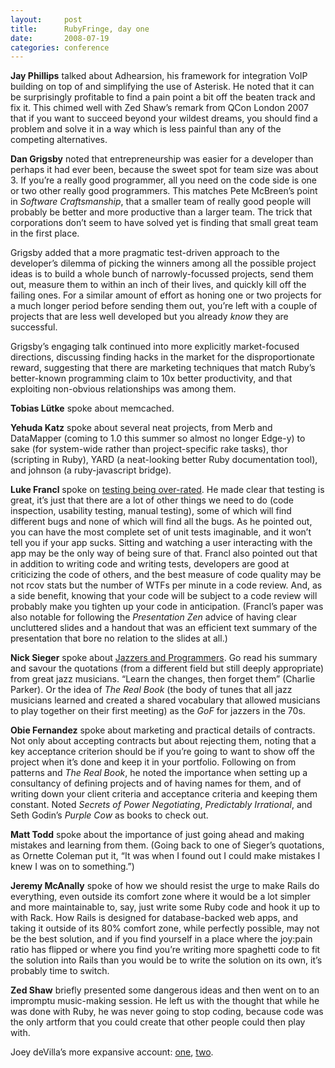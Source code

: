 ```yaml
---
layout:     post
title:      RubyFringe, day one
date:       2008-07-19
categories: conference
---
```

**Jay Phillips** talked about Adhearsion, his framework for integration VoIP building on top of and simplifying the use of Asterisk. He noted that it can be surprisingly profitable to find a pain point a bit off the beaten track and fix it. This chimed well with Zed Shaw’s remark from QCon London 2007 that if you want to succeed beyond your wildest dreams, you should find a problem and solve it in a way which is less painful than any of the competing alternatives.

**Dan Grigsby** noted that entrepreneurship was easier for a developer than perhaps it had ever been, because the sweet spot for team size was about 3. If you’re a really good programmer, all you need on the code side is one or two other really good programmers. This matches Pete McBreen’s point in _Software Craftsmanship_, that a smaller team of really good people will probably be better and more productive than a larger team. The trick that corporations don’t seem to have solved yet is finding that small great team in the first place.

Grigsby added that a more pragmatic test-driven approach to the developer’s dilemma of picking the winners among all the possible project ideas is to build a whole bunch of narrowly-focussed projects, send them out, measure them to within an inch of their lives, and quickly kill off the failing ones. For a similar amount of effort as honing one or two projects for a much longer period before sending them out, you’re left with a couple of projects that are less well developed but you already _know_ they are successful.

Grigsby’s engaging talk continued into more explicitly market-focused directions, discussing finding hacks in the market for the disproportionate reward, suggesting that there are marketing techniques that match Ruby’s better-known programming claim to 10x better productivity, and that exploiting non-obvious relationships was among them.

**Tobias Lütke** spoke about memcached.

**Yehuda Katz** spoke about several neat projects, from Merb and DataMapper (coming to 1.0 this summer so almost no longer Edge-y) to sake (for system-wide rather than project-specific rake tasks), thor (scripting in Ruby), YARD (a neat-looking better Ruby documentation tool), and johnson (a ruby-javascript bridge).

**Luke Francl** spoke on <a href='http://railspikes.com/2008/7/11/testing-is-overrated' target='_blank'>testing being over-rated</a>. He made clear that testing is great, it’s just that there are a lot of other things we need to do (code inspection, usability testing, manual testing), some of which will find different bugs and none of which will find all the bugs. As he pointed out, you can have the most complete set of unit tests imaginable, and it won’t tell you if your app sucks. Sitting and watching a user interacting with the app may be the only way of being sure of that. Francl also pointed out that in addition to writing code and writing tests, developers are good at criticizing the code of others, and the best measure of code quality may be not rcov stats but the number of WTFs per minute in a code review. And, as a side benefit, knowing that your code will be subject to a code review will probably make you tighten up your code in anticipation. (Francl’s paper was also notable for following the _Presentation Zen_ advice of having clear uncluttered slides and a handout that was an efficient text summary of the presentation that bore no relation to the slides at all.)

**Nick Sieger** spoke about <a href='http://blog.nicksieger.com/articles/2008/07/19/jazzers-and-programmers/' target='_blank'>Jazzers and Programmers</a>. Go read his summary and savour the quotations (from a different field but still deeply appropriate) from great jazz musicians. “Learn the changes, then forget them” (Charlie Parker). Or the idea of _The Real Book_ (the body of tunes that all jazz musicians learned and created a shared vocabulary that allowed musicians to play together on their first meeting) as the _GoF_ for jazzers in the 70s.

**Obie Fernandez** spoke about marketing and practical details of contracts. Not only about accepting contracts but about rejecting them, noting that a key acceptance criterion should be if you’re going to want to show off the project when it’s done and keep it in your portfolio. Following on from patterns and _The Real Book_, he noted the importance when setting up a consultancy of defining projects and of having names for them, and of writing down your client criteria and acceptance criteria and keeping them constant. Noted _Secrets of Power Negotiating_, _Predictably Irrational_, and Seth Godin’s _Purple Cow_ as books to check out.

**Matt Todd** spoke about the importance of just going ahead and making mistakes and learning from them. (Going back to one of Sieger’s quotations, as Ornette Coleman put it, “It was when I found out I could make mistakes I knew I was on to something.”)

**Jeremy McAnally** spoke of how we should resist the urge to make Rails do everything, even outside its comfort zone where it would be a lot simpler and more maintainable to, say, just write some Ruby code and hook it up to with Rack. How Rails is designed for database-backed web apps, and taking it outside of its 80% comfort zone, while perfectly possible, may not be the best solution, and if you find yourself in a place where the joy:pain ratio has flipped or where you find you’re writing more spaghetti code to fit the solution into Rails than you would be to write the solution on its own, it’s probably time to switch.

**Zed Shaw** briefly presented some dangerous ideas and then went on to an impromptu music-making session. He left us with the thought that while he was done with Ruby, he was never going to stop coding, because code was the only artform that you could create that other people could then play with.

Joey deVilla’s more expansive account: <a href='http://globalnerdy.com/2008/07/20/rubyfringe-day-1-notes-part-1/' target='_blank'>one</a>, <a href='http://globalnerdy.com/2008/07/20/rubyfringe-day-1-notes-part-2/' target='_blank'>two</a>.
